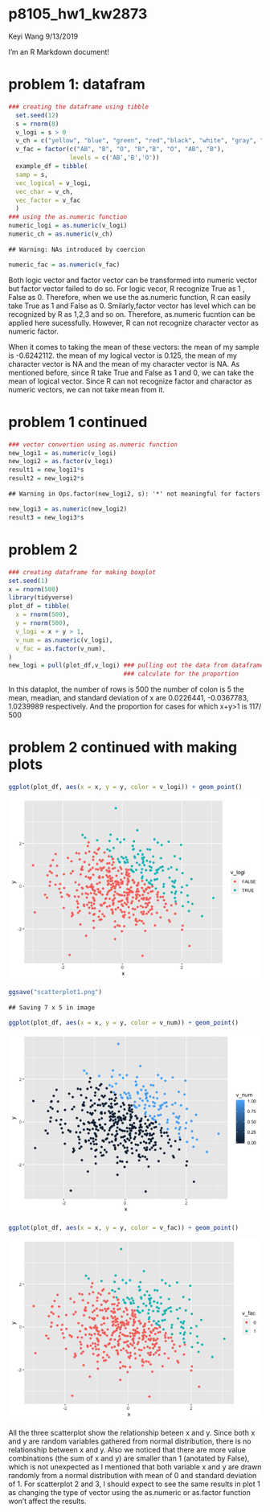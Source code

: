 p8105\_hw1\_kw2873
================
Keyi Wang
9/13/2019

I’m an R Markdown document\!

# problem 1: datafram

``` r
### creating the dataframe using tibble
  set.seed(12) 
  s = rnorm(8)
  v_logi = s > 0
  v_ch = c("yellow", "blue", "green", "red","black", "white", "gray", "purple")
  v_fac = factor(c("AB", "B", "O", "B","B", "O", "AB", "B"),
                 levels = c('AB','B','O'))
  example_df = tibble(
  samp = s,
  vec_logical = v_logi,
  vec_char = v_ch,
  vec_factor = v_fac
  )
### using the as.numeric function
numeric_logi = as.numeric(v_logi)
numeric_ch = as.numeric(v_ch)
```

    ## Warning: NAs introduced by coercion

``` r
numeric_fac = as.numeric(v_fac)
```

Both logic vector and factor vector can be transformed into numeric
vector but factor vector failed to do so. For logic vecor, R recognize
True as 1 , False as 0. Therefore, when we use the as.numeric function,
R can easily take True as 1 and False as 0. Smilarly,factor vector has
level which can be recognized by R as 1,2,3 and so on. Therefore,
as.numeric fucntion can be applied here sucessfully. However, R can not
recognize character vector as numeric factor.

When it comes to taking the mean of these vectors: the mean of my sample
is -0.6242112. the mean of my logical vector is 0.125, the mean of my
character vector is NA and the mean of my character vector is NA. As
mentioned before, since R take True and False as 1 and 0, we can take
the mean of logical vector. Since R can not recognize factor and
charactor as numeric vectors, we can not take mean from it.

# **problem 1 continued**

``` r
### vector convertion using as.numeric function
new_logi1 = as.numeric(v_logi)
new_logi2 = as.factor(v_logi)
result1 = new_logi1*s
result2 = new_logi2*s
```

    ## Warning in Ops.factor(new_logi2, s): '*' not meaningful for factors

``` r
new_logi3 = as.numeric(new_logi2)
result3 = new_logi3*s
```

# problem 2

``` r
### creating dataframe for making boxplot
set.seed(1)
x = rnorm(500)
library(tidyverse)
plot_df = tibble(
  x = rnorm(500),
  y = rnorm(500),
  v_logi = x + y > 1,
  v_num = as.numeric(v_logi),
  v_fac = as.factor(v_num),
)
new_logi = pull(plot_df,v_logi) ### pulling out the data from dataframe in order to 
                                ### calculate for the proportion                                          
```

In this dataplot, the number of rows is 500 the number of colon is 5 the
mean, meadian, and standard deviation of x are 0.0226441, -0.0367783,
1.0239989 respectively. And the proportion for cases for which x+y\>1 is
117/ 500

# problem 2 continued with making plots

``` r
ggplot(plot_df, aes(x = x, y = y, color = v_logi)) + geom_point() 
```

![](p8105_hw1_kw2873_files/figure-gfm/unnamed-chunk-5-1.png)<!-- -->

``` r
ggsave("scatterplot1.png")
```

    ## Saving 7 x 5 in image

``` r
ggplot(plot_df, aes(x = x, y = y, color = v_num)) + geom_point()
```

![](p8105_hw1_kw2873_files/figure-gfm/unnamed-chunk-5-2.png)<!-- -->

``` r
ggplot(plot_df, aes(x = x, y = y, color = v_fac)) + geom_point()
```

![](p8105_hw1_kw2873_files/figure-gfm/unnamed-chunk-5-3.png)<!-- -->

All the three scatterplot show the relationship beteen x and y. Since
both x and y are random variables gathered from normal distribution,
there is no relationship between x and y. Also we noticed that there are
more value combinations (the sum of x and y) are smaller than 1
(anotated by False), which is not unexpected as I mentioned that both
variable x and y are drawn randomly from a normal distribution with mean
of 0 and standard deviation of 1. For scatterplot 2 and 3, I should
expect to see the same results in plot 1 as changing the type of vector
using the as.numeric or as.factor function won’t affect the results.
